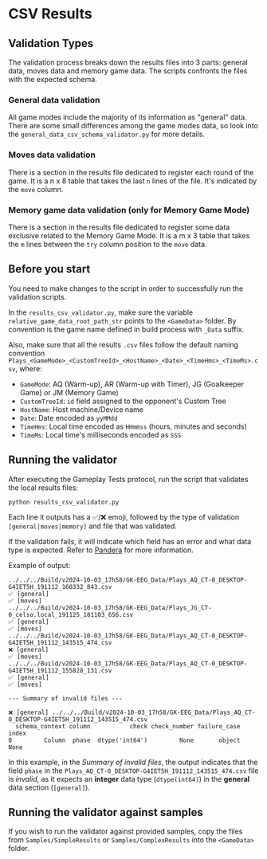 # CSV Results

## Validation Types

The validation process breaks down the results files into 3 parts: general data, moves data and memory game data. The scripts confronts the files with the expected schema.

### General data validation

All game modes include the majority of its information as "general" data. There are some small differences among the game modes data, so look into the `general_data_csv_schema_validator.py` for more details.

### Moves data validation

There is a section in the results file dedicated to register each round of the game. It is a n x 8 table that takes the last `n` lines of the file. It's indicated by the `move` column.

### Memory game data validation (only for Memory Game Mode)

There is a section in the results file dedicated to register some data exclusive related to the Memory Game Mode. It is a m x 3 table that takes the `m` lines between the `try` column position to the `move` data.

## Before you start

You need to make changes to the script in order to successfully run the validation scripts.

In the `results_csv_validator.py`, make sure the variable `relative_game_data_root_path_str` points to the `<GameData>` folder. By convention is the game name defined in build process with `_Data` suffix.

Also, make sure that all the results `.csv` files follow the default naming convention `Plays_<GameMode>_<CustomTreeId>_<HostName>_<Date>_<TimeHms>_<TimeMs>.csv`, where:
- `GameMode`: AQ (Warm-up), AR (Warm-up with Timer), JG (Goalkeeper Game) or JM (Memory Game)
- `CustomTreeId`: `id` field assigned to the opponent's Custom Tree
- `HostName`: Host machine/Device name
- `Date`: Date encoded as `yyMMdd`
- `TimeHms`: Local time encoded as `HHmmss` (hours, minutes and seconds)
- `TimeMs`: Local time's milliseconds encoded as `SSS`

## Running the validator

After executing the Gameplay Tests protocol, run the script that validates the local results files:

```shell
python results_csv_validator.py
```

Each line it outputs has a ✅/❌ emoji, followed by the type of validation `[general|moves|memory]` and file that was validated.

If the validation fails, it will indicate which field has an error and what data type is expected. Refer to [Pandera](https://pandera.readthedocs.io/en/stable/index.html) for more information.

Example of output:
```shell
../../../Build/v2024-10-03_17h58/GK-EEG_Data/Plays_AQ_CT-0_DESKTOP-G4IET5H_191112_160332_843.csv
✅ [general]
✅ [moves]
../../../Build/v2024-10-03_17h58/GK-EEG_Data/Plays_JG_CT-0_celso.local_191125_181103_656.csv
✅ [general]
✅ [moves]
../../../Build/v2024-10-03_17h58/GK-EEG_Data/Plays_AQ_CT-0_DESKTOP-G4IET5H_191112_143515_474.csv
❌ [general]
✅ [moves]
../../../Build/v2024-10-03_17h58/GK-EEG_Data/Plays_AQ_CT-0_DESKTOP-G4IET5H_191112_155828_131.csv
✅ [general]
✅ [moves]

--- Summary of invalid files ---

❌ [general] ../../../Build/v2024-10-03_17h58/GK-EEG_Data/Plays_AQ_CT-0_DESKTOP-G4IET5H_191112_143515_474.csv
  schema_context column           check check_number failure_case index
0         Column  phase  dtype('int64')         None       object  None
```

In this example, in the *Summary of invalid files*, the output indicates that the field `phase` in the `Plays_AQ_CT-0_DESKTOP-G4IET5H_191112_143515_474.csv` file is *invalid*, as it expects an **integer** data type (`dtype(int64)`) in the **general** data section (`[general]`).

## Running the validator against samples

If you wish to run the validator against provided samples, copy the files from `Samples/SimpleResults` or `Samples/ComplexResults` into the `<GameData>` folder.
